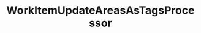---
optionsClassName: WorkItemUpdateAreasAsTagsProcessorOptions
optionsClassFullName: MigrationTools.Processors.WorkItemUpdateAreasAsTagsProcessorOptions
configurationSamples:
- name: defaults
  description: 
  code: >-
    {
      "MigrationTools": {
        "ProcessorDefaults": {
          "WorkItemUpdateAreasAsTagsProcessor": []
        }
      }
    }
  sampleFor: MigrationTools.Processors.WorkItemUpdateAreasAsTagsProcessorOptions
- name: sample
  description: 
  code: >-
    {
      "MigrationTools": {
        "ProcessorSamples": {
          "WorkItemUpdateAreasAsTagsProcessor": []
        }
      }
    }
  sampleFor: MigrationTools.Processors.WorkItemUpdateAreasAsTagsProcessorOptions
- name: classic
  description: 
  code: >-
    {
      "$type": "WorkItemUpdateAreasAsTagsProcessorOptions",
      "Enabled": false,
      "AreaIterationPath": null,
      "Enrichers": null,
      "ProcessorEnrichers": null,
      "SourceName": null,
      "TargetName": null,
      "RefName": null
    }
  sampleFor: MigrationTools.Processors.WorkItemUpdateAreasAsTagsProcessorOptions
description: A common issue with older *TFS/Azure DevOps* instances is the proliferation of `Area Paths`. With the use of `Area Path` for `Teams` and the addition of the `Node Name` column option these extensive tag hierarchies should instad be moved to tags.
className: WorkItemUpdateAreasAsTagsProcessor
typeName: Processors
architecture: 
options:
- parameterName: AreaIterationPath
  type: String
  description: This is a required parameter. That define the root path of the iteration. To get the full path use `\`
  defaultValue: '\'
- parameterName: Enabled
  type: Boolean
  description: If set to `true` then the processor will run. Set to `false` and the processor will not run.
  defaultValue: missng XML code comments
- parameterName: Enrichers
  type: List
  description: A list of enrichers that can augment the proccessing of the data
  defaultValue: missng XML code comments
- parameterName: ProcessorEnrichers
  type: List
  description: List of Enrichers that can be used to add more features to this processor. Only works with Native Processors and not legacy Processors.
  defaultValue: missng XML code comments
- parameterName: RefName
  type: String
  description: '`Refname` will be used in the future to allow for using named Options without the need to copy all of the options.'
  defaultValue: missng XML code comments
- parameterName: SourceName
  type: String
  description: missng XML code comments
  defaultValue: missng XML code comments
- parameterName: TargetName
  type: String
  description: missng XML code comments
  defaultValue: missng XML code comments
status: Beta
processingTarget: Work Item
classFile: /src/MigrationTools.Clients.AzureDevops.ObjectModel/Processors/WorkItemUpdateAreasAsTagsProcessor.cs
optionsClassFile: /src/MigrationTools.Clients.AzureDevops.ObjectModel/Processors/WorkItemUpdateAreasAsTagsProcessorOptions.cs

redirectFrom:
- /Reference/Processors/WorkItemUpdateAreasAsTagsProcessorOptions/
layout: reference
toc: true
permalink: /Reference/Processors/WorkItemUpdateAreasAsTagsProcessor/
title: WorkItemUpdateAreasAsTagsProcessor
categories:
- Processors
- 
topics:
- topic: notes
  path: /docs/Reference/Processors/WorkItemUpdateAreasAsTagsProcessor-notes.md
  exists: false
  markdown: ''
- topic: introduction
  path: /docs/Reference/Processors/WorkItemUpdateAreasAsTagsProcessor-introduction.md
  exists: false
  markdown: ''

---